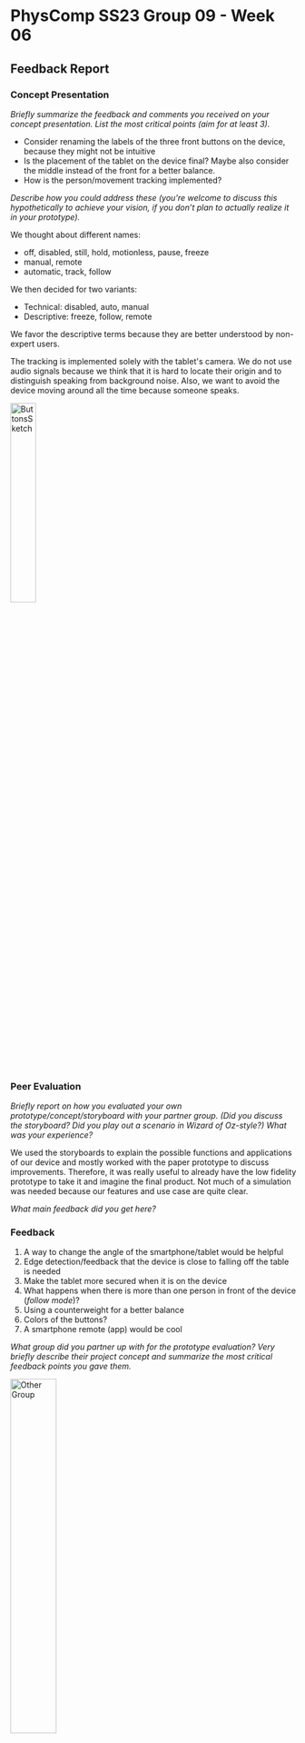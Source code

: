 # PhysComp SS23 Group 09 - Week 06

## Feedback Report

### Concept Presentation

_Briefly summarize the feedback and comments you received on your concept presentation. List the most critical points (aim for at least 3)._

- Consider renaming the labels of the three front buttons on the device, because they might not be intuitive 
- Is the placement of the tablet on the device final? Maybe also consider the middle instead of the front for a better balance.
- How is the person/movement tracking implemented?

_Describe how you could address these (you’re welcome to discuss this hypothetically to achieve your vision, if you don’t plan to actually realize it in your prototype)._

We thought about different names:
- off, disabled, still, hold, motionless, pause, freeze
- manual, remote
- automatic, track, follow

We then decided for two variants:
- Technical: disabled, auto, manual  
- Descriptive: freeze, follow, remote

We favor the descriptive terms because they are better understood by non-expert users.

The tracking is implemented solely with the tablet's camera. We do not use audio signals because we think that it is hard to locate their origin and to distinguish speaking from background noise. Also, we want to avoid the device moving around all the time because someone speaks.

<img src="Figures/buttonsSketch.jpg" alt="ButtonsSketch" width="30%">

### Peer Evaluation

_Briefly report on how you evaluated your own prototype/concept/storyboard with your partner group. (Did you discuss the storyboard? Did you play out a scenario in Wizard of Oz-style?) What was your experience?_

We used the storyboards to explain the possible functions and applications of our device and mostly worked with the paper prototype to discuss improvements. Therefore, it was really useful to already have the low fidelity prototype to take it and imagine the final product. Not much of a simulation was needed because our features and use case are quite clear.

_What main feedback did you get here?_

### Feedback  
1. A way to change the angle of the smartphone/tablet would be helpful
2. Edge detection/feedback that the device is close to falling off the table is needed
3. Make the tablet more secured when it is on the device 
4. What happens when there is more than one person in front of the device (_follow mode_)?
5. Using a counterweight for a better balance 
6. Colors of the buttons?
7. A smartphone remote (app) would be cool

_What group did you partner up with for the prototype evaluation? Very briefly describe their project concept and summarize the most critical feedback points you gave them._

<img src="Figures/feedbackOthers.jpg" alt="Other Group" width="40%">

We partnered up with group 7. Their project is the Aurora Analog Timer. It's a time management tool for presentations consisting of two components. There is the main component, a timer with visual and sound feedback. The second component is a small remote with haptic feedback. You can also set checkpoints when you want to be reminded how much time you have left.

When giving our feedback we mostly had questions to the other team and ideas of what should also be considered. For example, does the timer stop making a noise when the remote is placed back into the station on top of the main component or only if the stop button is pressed? What is the remote for? Could it maybe also be a laser pointer? Is there also a start and stop button on the remote? How is the checkpoint set? Can there be more than one checkpoint? Is there any feedback once the checkpoint is set? How can you add more time to the timer once it is already running? Is it possible to set more than 1h because that corresponds to one turn of the clock hand to set the time? Is there a maximum number of checkpoints? Is there a maximum time that can be set? Maybe it is smart to label the inner circle with 15, 30, and 45 minutes to indicate the time intervals. 

## Progress Report

_Update your concept/storyboard according to the feedback you received after your presentation and in the peer evaluation (you will need these illustrations again when you present your final project, so it’s worth the effort). Make sure you briefly report on these changes (in words/pictures)._

### Decisions regarding the Feedback we received

We think that the tablet won't fall off, but we will have to test this in practice once the motors are functional. We might limit the motor speed for slower acceleration/deceleration. We will have to test the final balance and maybe add a counterweight. We like our design with the tablet being right at the front of the device, minimizing the distance to the local participants.

The tracking is implemented solely with the tablet's camera. For simplicity, we decided that the device should not follow anyone if there are multiple people recognized in front of it. This way, the behavior should be easy to understand and predictable. 

In order to prevent the device from falling off edges, we might add ultrasonic sensors.

We have not fully decided on the button colors. In theory, the modes are equally relevant. Also, there are no intuitive colors for these modes. However, since the freeze mode should only be used temporarily (otherwise, you could just use a tablet stand), it might get a different color. In order to prevent a mapping like red = bad, the colors could be blue and white.

Regarding the smartphone remote, we are not sure if it is out of the scope of our project. We will keep it as an optional goal.

### What we achieved this week

We presented our concept to the class, got and gave feedback, and then worked on improving our paper prototype and implemented the given feedback.  

We added something to change the angle of the tablet.  

<img src="Figures/prototype-2-angles.jpg" alt="Prototype angles">

And we renamed the three buttons and added descriptive icons. 

<img src="Figures/updatedButtons.jpg" alt="Buttons updated" width="70%">

<img src="Figures/prototype-2-updatedButtons.jpg" alt="Prototype updated" width="70%">

Also, we ordered the missing components so that we can try them next week and have time to order something else if needed. We ordered the following components from Amazon:

* Mikroschalter Rollenhebel 10 St. 4.99€
* LED Tastschalter 10 St. 7.99€
* Power Bank 20000mAh 21.95€

Links:
* [Mikroschalter Rollenhebel](https://www.amazon.de/dp/B07F9QKTQQ)
* [LED Tastschalter](https://www.amazon.de/dp/B09QQJWTL5)
* [Power Bank 20000mAh](https://www.amazon.de/dp/B08G96F4ZF)

### What we could not achieve this week

Nothing :)

### What we plan to do for the coming week

* Test the ordered components
* Create precise plans for building the device
* Think about parts that need to be 3D printed
* CAD modeling
* Maybe start soldering and building

